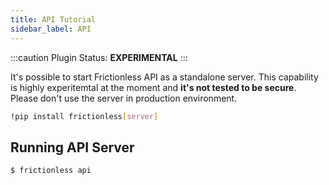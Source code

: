 ```yaml
---
title: API Tutorial
sidebar_label: API
---
```


:::caution Plugin
Status: **EXPERIMENTAL**
:::

It's possible to start Frictionless API as a standalone server. This capability is highly experitemtal at the moment and **it's not tested to be secure**. Please don't use the server in production environment.

```bash
!pip install frictionless[server]
```


## Running API Server

```bash
$ frictionless api
```
